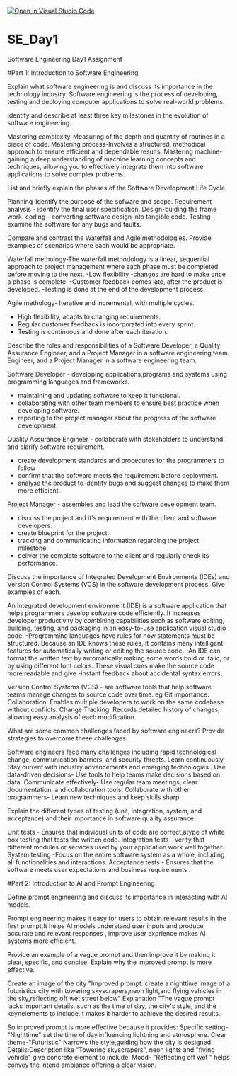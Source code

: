 [![Open in Visual Studio Code](https://classroom.github.com/assets/open-in-vscode-2e0aaae1b6195c2367325f4f02e2d04e9abb55f0b24a779b69b11b9e10269abc.svg)](https://classroom.github.com/online_ide?assignment_repo_id=18390891&assignment_repo_type=AssignmentRepo)
# SE_Day1
Software Engineering Day1 Assignment

#Part 1: Introduction to Software Engineering

Explain what software engineering is and discuss its importance in the technology industry.
Software engineering is the process of developing, testing and deploying computer applications to solve real-world problems.

Identify and describe at least three key milestones in the evolution of software engineering.

Mastering complexity-Measuring of the depth and quantity of routines in a piece of code.
Mastering  process-Involves a structured, methodical approach to ensure efficient and dependable results.
Mastering machine-gaining a deep understanding of machine learning concepts and techniques, allowing you to effectively integrate them into software applications to solve complex problems.

List and briefly explain the phases of the Software Development Life Cycle.

Planning-Identify the purpose of the sofware and scope.
Requirement analysis - identify the final user specification. 
Design-buiding the frame work.
coding - converting software design into tangible code.
Testing - examine the software for any bugs and faults.


Compare and contrast the Waterfall and Agile methodologies. Provide examples of scenarios where each would be appropriate.

Waterfall methology-The waterfall methodology is a linear, sequential approach to project management where each phase must be completed before moving to the next.
-Low flexibility
-changes are hard to make once a phase is complete.
 -Customer feedback comes late, after the product is developed.
 -Testing is done at the end of the development process.
 
 Agile methology- Iterative and incremental, with multiple cycles.
 - High flexibility, adapts to changing requirements. 
- Regular customer feedback is incorporated into every sprint. 
- Testing is continuous and done after each iteration.


Describe the roles and responsibilities of a Software Developer, a Quality Assurance Engineer, and a Project Manager in a software engineering team.
Engineer, and a Project Manager in a software engineering team.

Software Developer - developing applications,programs and systems using programming languages and frameworks.
 - maintaining and updating software to keep it functional. 
- collaborating with other team members to ensure best practice when developing software.
 - reporting to the project manager about the progress of the software development.

Quality Assurance Engineer - collaborate with stakeholders to understand and clarify software requirement.
 - create development standards and procedures for the programmers to follow
 - confirm that the software meets the requirement before deployment. 
- analyse the product to identify bugs and suggest changes to make them more efficient. 
  
  
Project Manager - assembles and lead the software development team.
 - discuss the project and it's requirement with the client and software developers.
 - create blueprint for the project.
 - tracking and communicating information regarding the project milestone.
 - deliver the complete software to the client and regularly check its performance.



Discuss the importance of Integrated Development Environments (IDEs) and Version Control Systems (VCS) in the software development process. Give examples of each.

An integrated development environment (IDE) is a software application that helps programmers develop software code efficiently. It increases developer productivity by combining capabilities such as software editing, building, testing, and packaging in an easy-to-use application visual studio code.
-Programming languages have rules for how statements must be structured. Because an IDE knows these rules, it contains many intelligent features for automatically writing or editing the source code.
-An IDE can format the written text by automatically making some words bold or italic, or by using different font colors. These visual cues make the source code more readable and give -instant feedback about accidental syntax errors.

Version Control Systems (VCS) - are software tools that help software teams manage changes to source code over time. eg Git
importance:
Collaboration: Enables multiple developers to work on the same codebase without conflicts.
Change Tracking: Records detailed history of changes, allowing easy analysis of each modification. 


What are some common challenges faced by software engineers? Provide strategies to overcome these challenges.

Software engineers face many challenges including rapid technological change, communication barriers, and security threats.
Learn continuously- Stay current with industry advancements and emerging technologies .
Use data-driven decisions- Use tools to help teams make decisions based on data. 
Communicate effectively- Use regular team meetings, clear documentation, and collaboration tools.
Collaborate with other programmers- Learn new techniques and keep skills sharp 

Explain the different types of testing (unit, integration, system, and acceptance) and their importance in software quality assurance.

Unit tests - Ensures that individual units of code are correct,atype of white box testing that tests the written code.
Integration tests - verify that different modules or services used by your application work well together.
System testing -Focus on the entire software system as a whole, including all functionalities and interactions.
Acceptance tests - Ensures that the software meets user expectations and business requirements .


#Part 2: Introduction to AI and Prompt Engineering


Define prompt engineering and discuss its importance in interacting with AI models.

Prompt engineering makes it easy for users to obtain relevant results in the first prompt.It helps AI models understand user inputs and produce accurate and relevant responses , improve user exprience makes AI systems more efficient. 

Provide an example of a vague prompt and then improve it by making it clear, specific, and concise. Explain why the improved prompt is more effective.

 Create an image of the city
 "Improved prompt: create a nighttime image of a futuristics city with towering skyscrapers,neon light,and flying vehicles in the sky,reflecting off wet street below"
  Explanation "The vague prompt lacks important details, such as the time of day, the city's style, and the keynelements to include.It makes it harder to achieve the desired results.
  
  So improved prompt is more effective because it provides: Specific setting- "Nighttime" set the time of day,influencing lightning and atmosphere.
                                                            Clear theme-"Futuristic" Narrows the style,guiding how the city is designed.
                                                            Details:Description like "Towering skyscrapers", neon lights and "flying vehicle" give concrete element to include.
                                                            Mood- "Reflecting off wet " helps convey the intend ambiance  offering a clear vision.
  
  
